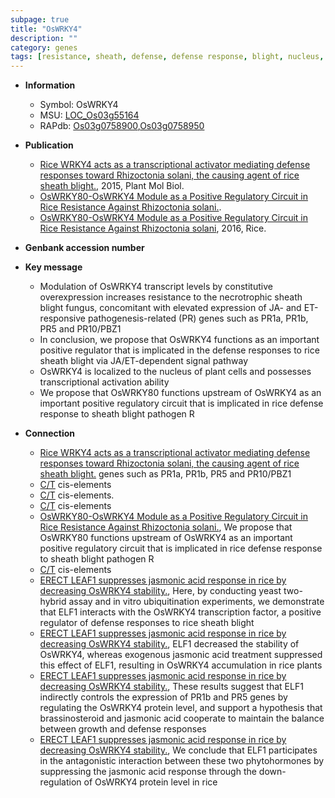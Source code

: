 ```yaml
---
subpage: true
title: "OsWRKY4"
description: ""
category: genes
tags: [resistance, sheath, defense, defense response, blight, nucleus, pathogen]
---
```


* **Information**  
    + Symbol: OsWRKY4  
    + MSU: [LOC_Os03g55164](http://rice.plantbiology.msu.edu/cgi-bin/ORF_infopage.cgi?orf=LOC_Os03g55164)  
    + RAPdb: [Os03g0758900](http://rapdb.dna.affrc.go.jp/viewer/gbrowse_details/irgsp1?name=Os03g0758900),[Os03g0758950](http://rapdb.dna.affrc.go.jp/viewer/gbrowse_details/irgsp1?name=Os03g0758950)  

* **Publication**  
    + [Rice WRKY4 acts as a transcriptional activator mediating defense responses toward Rhizoctonia solani, the causing agent of rice sheath blight.](http://www.ncbi.nlm.nih.gov/pubmed?term=Rice+WRKY4+acts+as+a+transcriptional+activator+mediating+defense+responses+toward+Rhizoctonia+solani,+the+causing+agent+of+rice+sheath+blight.%5BTitle%5D), 2015, Plant Mol Biol.
    + [OsWRKY80-OsWRKY4 Module as a Positive Regulatory Circuit in Rice Resistance Against Rhizoctonia solani.](N+Y).
    + [OsWRKY80-OsWRKY4 Module as a Positive Regulatory Circuit in Rice Resistance Against Rhizoctonia solani](http://www.ncbi.nlm.nih.gov/pubmed?term=OsWRKY80-OsWRKY4+Module+as+a+Positive+Regulatory+Circuit+in+Rice+Resistance+Against+Rhizoctonia+solani%5BTitle%5D), 2016, Rice.

* **Genbank accession number**  

* **Key message**  
    + Modulation of OsWRKY4 transcript levels by constitutive overexpression increases resistance to the necrotrophic sheath blight fungus, concomitant with elevated expression of JA- and ET-responsive pathogenesis-related (PR) genes such as PR1a, PR1b, PR5 and PR10/PBZ1
    + In conclusion, we propose that OsWRKY4 functions as an important positive regulator that is implicated in the defense responses to rice sheath blight via JA/ET-dependent signal pathway
    + OsWRKY4 is localized to the nucleus of plant cells and possesses transcriptional activation ability
    + We propose that OsWRKY80 functions upstream of OsWRKY4 as an important positive regulatory circuit that is implicated in rice defense response to sheath blight pathogen R

* **Connection**  
    + [Rice WRKY4 acts as a transcriptional activator mediating defense responses toward Rhizoctonia solani, the causing agent of rice sheath blight.](PR) genes such as PR1a, PR1b, PR5 and PR10/PBZ1
    + [C/T](TGAC[C/T]) cis-elements
    + [C/T](TGAC[C/T]) cis-elements.
    + [C/T](TGAC[C/T]) cis-elements
    + [OsWRKY80-OsWRKY4 Module as a Positive Regulatory Circuit in Rice Resistance Against Rhizoctonia solani.](http://www.ncbi.nlm.nih.gov/pubmed?term=OsWRKY80-OsWRKY4+Module+as+a+Positive+Regulatory+Circuit+in+Rice+Resistance+Against+Rhizoctonia+solani.%5BTitle%5D), We propose that OsWRKY80 functions upstream of OsWRKY4 as an important positive regulatory circuit that is implicated in rice defense response to sheath blight pathogen R
    + [C/T](TGAC[C/T]) cis-elements
    + [ERECT LEAF1 suppresses jasmonic acid response in rice by decreasing OsWRKY4 stability.](http://www.ncbi.nlm.nih.gov/pubmed?term=ERECT+LEAF1+suppresses+jasmonic+acid+response+in+rice+by+decreasing+OsWRKY4+stability.%5BTitle%5D),  Here, by conducting yeast two-hybrid assay and in vitro ubiquitination experiments, we demonstrate that ELF1 interacts with the OsWRKY4 transcription factor, a positive regulator of defense responses to rice sheath blight
    + [ERECT LEAF1 suppresses jasmonic acid response in rice by decreasing OsWRKY4 stability.](http://www.ncbi.nlm.nih.gov/pubmed?term=ERECT+LEAF1+suppresses+jasmonic+acid+response+in+rice+by+decreasing+OsWRKY4+stability.%5BTitle%5D),  ELF1 decreased the stability of OsWRKY4, whereas exogenous jasmonic acid treatment suppressed this effect of ELF1, resulting in OsWRKY4 accumulation in rice plants
    + [ERECT LEAF1 suppresses jasmonic acid response in rice by decreasing OsWRKY4 stability.](http://www.ncbi.nlm.nih.gov/pubmed?term=ERECT+LEAF1+suppresses+jasmonic+acid+response+in+rice+by+decreasing+OsWRKY4+stability.%5BTitle%5D),  These results suggest that ELF1 indirectly controls the expression of PR1b and PR5 genes by regulating the OsWRKY4 protein level, and support a hypothesis that brassinosteroid and jasmonic acid cooperate to maintain the balance between growth and defense responses
    + [ERECT LEAF1 suppresses jasmonic acid response in rice by decreasing OsWRKY4 stability.](http://www.ncbi.nlm.nih.gov/pubmed?term=ERECT+LEAF1+suppresses+jasmonic+acid+response+in+rice+by+decreasing+OsWRKY4+stability.%5BTitle%5D),  We conclude that ELF1 participates in the antagonistic interaction between these two phytohormones by suppressing the jasmonic acid response through the down-regulation of OsWRKY4 protein level in rice



